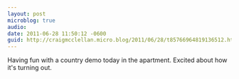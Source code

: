 ```yaml
---
layout: post
microblog: true
audio: 
date: 2011-06-28 11:50:12 -0600
guid: http://craigmcclellan.micro.blog/2011/06/28/t85766964819136512.html
---
```

Having fun with a country demo today in the apartment. Excited about how it's turning out.
